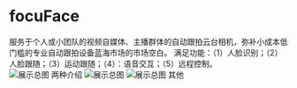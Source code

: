 # focuFace
服务于个人或小团队的视频自媒体、主播群体的自动跟拍云台相机，弥补小成本低门槛的专业自动跟拍设备蓝海市场的市场空白。
满足功能：（1）人脸识别；（2）人脸跟随；（3）运动跟随；（4）：语音交互；（5）远程控制。
![展示总图 两种介绍](https://user-images.githubusercontent.com/83059818/171808092-31bfb342-61fb-48e2-9f02-1b773d44f7f5.png)
![展示总图](https://user-images.githubusercontent.com/83059818/171808156-3d2aedc7-6411-4649-b69b-71f73fa0596a.png)
![展示总图 其他](https://user-images.githubusercontent.com/83059818/171808113-303ed393-d8f0-4e6b-98d9-53946076d50c.png)
